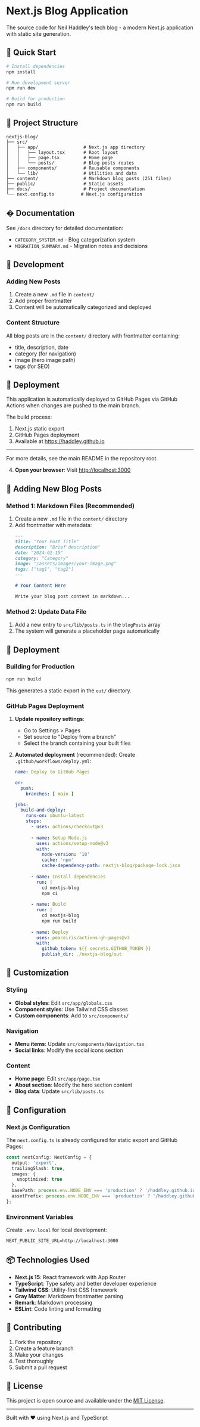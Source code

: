 # Next.js Blog Application

The source code for Neil Haddley's tech blog - a modern Next.js application with static site generation.

## 🚀 Quick Start

```bash
# Install dependencies
npm install

# Run development server
npm run dev

# Build for production
npm run build
```

## 📁 Project Structure

```
nextjs-blog/
├── src/
│   ├── app/                 # Next.js app directory
│   │   ├── layout.tsx       # Root layout
│   │   ├── page.tsx         # Home page
│   │   └── posts/           # Blog posts routes
│   ├── components/          # Reusable components
│   └── lib/                 # Utilities and data
├── content/                 # Markdown blog posts (251 files)
├── public/                  # Static assets
├── docs/                    # Project documentation
└── next.config.ts          # Next.js configuration
```

## � Documentation

See `/docs` directory for detailed documentation:
- `CATEGORY_SYSTEM.md` - Blog categorization system
- `MIGRATION_SUMMARY.md` - Migration notes and decisions

## 🔧 Development

### Adding New Posts
1. Create a new `.md` file in `content/`
2. Add proper frontmatter
3. Content will be automatically categorized and deployed

### Content Structure
All blog posts are in the `content/` directory with frontmatter containing:
- title, description, date
- category (for navigation)
- image (hero image path)
- tags (for SEO)

## 🚀 Deployment

This application is automatically deployed to GitHub Pages via GitHub Actions when changes are pushed to the main branch.

The build process:
1. Next.js static export
2. GitHub Pages deployment
3. Available at https://haddley.github.io

---

For more details, see the main README in the repository root.

4. **Open your browser**:
   Visit [http://localhost:3000](http://localhost:3000)

## 📝 Adding New Blog Posts

### Method 1: Markdown Files (Recommended)

1. Create a new `.md` file in the `content/` directory
2. Add frontmatter with metadata:
   ```markdown
   ---
   title: "Your Post Title"
   description: "Brief description"
   date: "2024-01-15"
   category: "Category"
   image: "/assets/images/your-image.png"
   tags: ["tag1", "tag2"]
   ---
   
   # Your Content Here
   
   Write your blog post content in markdown...
   ```

### Method 2: Update Data File

1. Add a new entry to `src/lib/posts.ts` in the `blogPosts` array
2. The system will generate a placeholder page automatically

## 🚀 Deployment

### Building for Production

```bash
npm run build
```

This generates a static export in the `out/` directory.

### GitHub Pages Deployment

1. **Update repository settings**:
   - Go to Settings > Pages
   - Set source to "Deploy from a branch"
   - Select the branch containing your built files

2. **Automated deployment** (recommended):
   Create `.github/workflows/deploy.yml`:
   ```yaml
   name: Deploy to GitHub Pages
   
   on:
     push:
       branches: [ main ]
   
   jobs:
     build-and-deploy:
       runs-on: ubuntu-latest
       steps:
         - uses: actions/checkout@v3
         
         - name: Setup Node.js
           uses: actions/setup-node@v3
           with:
             node-version: '18'
             cache: 'npm'
             cache-dependency-path: nextjs-blog/package-lock.json
         
         - name: Install dependencies
           run: |
             cd nextjs-blog
             npm ci
         
         - name: Build
           run: |
             cd nextjs-blog
             npm run build
         
         - name: Deploy
           uses: peaceiris/actions-gh-pages@v3
           with:
             github_token: ${{ secrets.GITHUB_TOKEN }}
             publish_dir: ./nextjs-blog/out
   ```

## 🎨 Customization

### Styling
- **Global styles**: Edit `src/app/globals.css`
- **Component styles**: Use Tailwind CSS classes
- **Custom components**: Add to `src/components/`

### Navigation
- **Menu items**: Update `src/components/Navigation.tsx`
- **Social links**: Modify the social icons section

### Content
- **Home page**: Edit `src/app/page.tsx`
- **About section**: Modify the hero section content
- **Blog data**: Update `src/lib/posts.ts`

## 🔧 Configuration

### Next.js Configuration
The `next.config.ts` is already configured for static export and GitHub Pages:

```typescript
const nextConfig: NextConfig = {
  output: 'export',
  trailingSlash: true,
  images: {
    unoptimized: true
  },
  basePath: process.env.NODE_ENV === 'production' ? '/haddley.github.io' : '',
  assetPrefix: process.env.NODE_ENV === 'production' ? '/haddley.github.io/' : '',
};
```

### Environment Variables
Create `.env.local` for local development:
```
NEXT_PUBLIC_SITE_URL=http://localhost:3000
```

## 📦 Technologies Used

- **Next.js 15**: React framework with App Router
- **TypeScript**: Type safety and better developer experience
- **Tailwind CSS**: Utility-first CSS framework
- **Gray Matter**: Markdown frontmatter parsing
- **Remark**: Markdown processing
- **ESLint**: Code linting and formatting

## 🤝 Contributing

1. Fork the repository
2. Create a feature branch
3. Make your changes
4. Test thoroughly
5. Submit a pull request

## 📄 License

This project is open source and available under the [MIT License](LICENSE).

---

Built with ❤️ using Next.js and TypeScript
